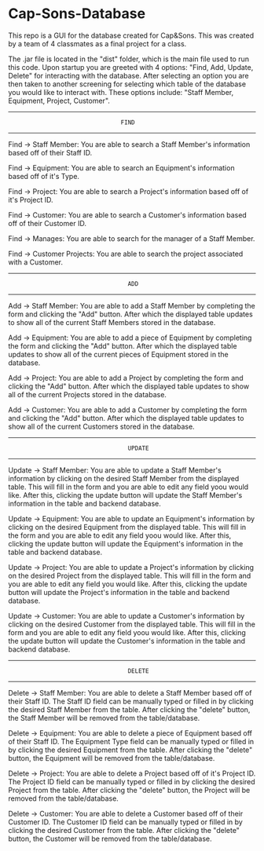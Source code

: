 # Cap-Sons-Database

This repo is a GUI for the database created for Cap&Sons. This was created by a team of 4 classmates as a final project for a class. 

The .jar file is located in the "dist" folder, which is the main file used to run this code. Upon startup you are greeted with 4 options: "Find, Add, Update, Delete" for interacting with the database. After selecting an option you are then taken to another screening for selecting which table of the database you would like to interact with. These options include: "Staff Member, Equipment, Project, Customer".

------------------------------------------------------------------------------------------
                                    FIND 
------------------------------------------------------------------------------------------

Find -> Staff Member: You are able to search a Staff Member's information based off of their Staff ID.

Find -> Equipment: You are able to search an Equipment's information based off of it's Type.

Find -> Project: You are able to search a Project's information based off of it's Project ID.

Find -> Customer: You are able to search a Customer's information based off of their Customer ID.

Find -> Manages: You are able to search for the manager of a Staff Member.

Find -> Customer Projects: You are able to search the project associated with a Customer.

------------------------------------------------------------------------------------------
                                      ADD
------------------------------------------------------------------------------------------

Add -> Staff Member: You are able to add a Staff Member by completing the form and clicking the "Add" button. After which the displayed table updates to show all of the current Staff Members stored in the database.

Add -> Equipment: You are able to add a piece of Equipment by completing the form and clicking the "Add" button. After which the displayed table updates to show all of the current pieces of Equipment stored in the database.

Add -> Project: You are able to add a Project by completing the form and clicking the "Add" button. After which the displayed table updates to show all of the current Projects stored in the database.

Add -> Customer: You are able to add a Customer by completing the form and clicking the "Add" button. After which the displayed table updates to show all of the current Customers stored in the database.


------------------------------------------------------------------------------------------
                                      UPDATE 
------------------------------------------------------------------------------------------

Update -> Staff Member: You are able to update a Staff Member's information by clicking on the desired Staff Member from the displayed table. This will fill in the form and you are able to edit any field yoou would like. After this, clicking the update button will update the Staff Member's information in the table and backend database.

Update -> Equipment: You are able to update an Equipment's information by clicking on the desired Equipment from the displayed table. This will fill in the form and you are able to edit any field yoou would like. After this, clicking the update button will update the Equipment's information in the table and backend database.

Update -> Project: You are able to update a Project's information by clicking on the desired Project from the displayed table. This will fill in the form and you are able to edit any field you would like. After this, clicking the update button will update the Project's information in the table and backend database.

Update -> Customer: You are able to update a Customer's information by clicking on the desired Customer from the displayed table. This will fill in the form and you are able to edit any field yoou would like. After this, clicking the update button will update the Customer's information in the table and backend database.


------------------------------------------------------------------------------------------
                                      DELETE 
------------------------------------------------------------------------------------------

Delete -> Staff Member: You are able to delete a Staff Member based off of their Staff ID. The Staff ID field can be manually typed or filled in by clicking the desired Staff Member from the table. After clicking the "delete" button, the Staff Member will be removed from the table/database.

Delete -> Equipment: You are able to delete a piece of Equipment based off of their Staff ID. The Equipment Type field can be manually typed or filled in by clicking the desired Equipment from the table. After clicking the "delete" button, the Equipment will be removed from the table/database.

Delete -> Project: You are able to delete a Project based off of it's Project ID. The Project ID field can be manually typed or filled in by clicking the desired Project from the table. After clicking the "delete" button, the Project will be removed from the table/database.

Delete -> Customer: You are able to delete a Customer based off of their Customer ID. The Customer ID field can be manually typed or filled in by clicking the desired Customer from the table. After clicking the "delete" button, the Customer will be removed from the table/database.
